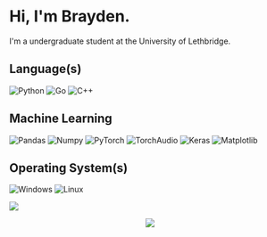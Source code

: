 # Hi, I'm Brayden.

I'm a undergraduate student at the University of Lethbridge.

## Language(s)

![Python](https://img.shields.io/badge/Python-3776AB?style=flat-square&logo=python&logoColor=white&color=fe8019)
![Go](https://img.shields.io/badge/Go-00ADD8?style=flat-square&logo=go&logoColor=white&color=fe8019)
![C++](https://img.shields.io/badge/C++-00599C?style=flat-square&logo=cplusplus&logoColor=white&color=fe8019)

## Machine Learning

![Pandas](https://img.shields.io/badge/Pandas-150458?style=flat-square&logo=pandas&logoColor=white&color=fe8019)
![Numpy](https://img.shields.io/badge/Numpy-013243?style=flat-square&logo=numpy&logoColor=white&color=fe8019)
![PyTorch](https://img.shields.io/badge/PyTorch-EE4C2C?style=flat-square&logo=pytorch&logoColor=white&color=fe8019)
![TorchAudio](https://img.shields.io/badge/Torchaudio-EE4C2C?style=flat-square&logo=pytorch&logoColor=white&color=fe8019)
![Keras](https://img.shields.io/badge/Keras-D00000?style=flat-square&logo=keras&logoColor=white&color=fe8019)
![Matplotlib](https://img.shields.io/badge/Matplotlib-196F3D?style=flat-square&logo=matplotlib&logoColor=white&color=fe8019)

## Operating System(s)

![Windows](https://img.shields.io/badge/Windows-0078D6?style=flat-square&logo=windows&logoColor=white&color=fe8019)
![Linux](https://img.shields.io/badge/Linux-FCC624?style=flat-square&logo=linux&logoColor=black&color=fe8019)


![](http://github-profile-summary-cards.vercel.app/api/cards/stats?username=braycarlson&theme=gruvbox)

<p align="center">
    <a href="https://github.com/braycarlson">
        <img src="https://komarev.com/ghpvc/?username=braycarlson&color=fe8019&style=for-the-badge)" />
    </a>
</p>
